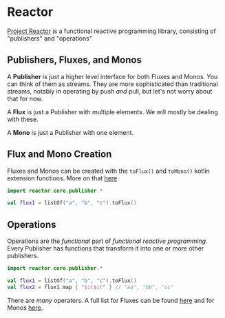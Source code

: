 # Reactor

[Project Reactor](https://projectreactor.io/) is a functional reactive programming library, consisting of 
"publishers" and "operations"

## Publishers, Fluxes, and Monos

A **Publisher** is just a higher level interface for both Fluxes and Monos. You can think of them as streams. 
They are more sophisticated than traditional streams, notably in operating by push *and* pull, but let's not 
worry about that for now.

A **Flux** is just a Publisher with multiple elements. We will mostly be dealing with these.

A **Mono** is just a Publisher with one element.

## Flux and Mono Creation

Fluxes and Monos can be created with the `toFlux()` and `toMono()` kotlin extension functions. More on that 
[here](https://projectreactor.io/docs/core/release/reference/#kotlin-extensions)

```kotlin
import reactor.core.publisher.*

val flux1 = listOf("a", "b", "c").toFlux()
```

## Operations

Operations are the *functional* part of *functional reactive programming*. Every Publisher has functions that 
transform it into one or more other publishers.

```kotlin
import reactor.core.publisher.*

val flux1 = listOf("a", "b", "c").toFlux()
val flux2 = flux1.map { "$it$it" } // "aa", "bb", "cc" 
```

There are *many* operators. A full list for Fluxes can be found 
[here](https://projectreactor.io/docs/core/release/api/reactor/core/publisher/Flux.html) and for Monos 
[here](https://projectreactor.io/docs/core/release/api/reactor/core/publisher/Mono.html).